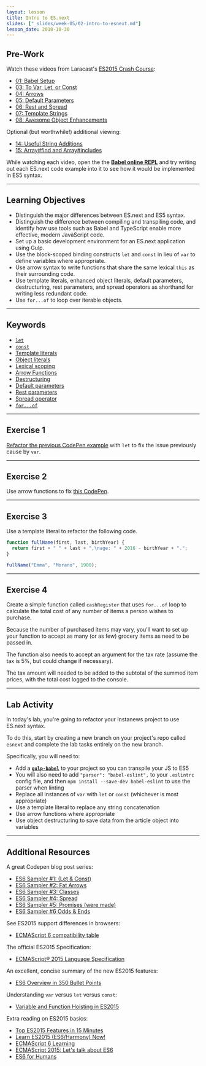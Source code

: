 ```yaml
---
layout: lesson
title: Intro to ES.next
slides: ["_slides/week-05/02-intro-to-esnext.md"]
lesson_date: 2018-10-30
---
```


## Pre-Work

Watch these videos from Laracast's [ES2015 Crash Course](https://laracasts.com/series/es6-cliffsnotes):

- [01: Babel Setup](https://laracasts.com/series/es6-cliffsnotes/episodes/1)
- [03: To Var, Let, or Const](https://laracasts.com/series/es6-cliffsnotes/episodes/3)
- [04: Arrows](https://laracasts.com/series/es6-cliffsnotes/episodes/4)
- [05: Default Parameters](https://laracasts.com/series/es6-cliffsnotes/episodes/5)
- [06: Rest and Spread](https://laracasts.com/series/es6-cliffsnotes/episodes/6)
- [07: Template Strings](https://laracasts.com/series/es6-cliffsnotes/episodes/7)
- [08: Awesome Object Enhancements](https://laracasts.com/series/es6-cliffsnotes/episodes/8)

Optional (but worthwhile!) additional viewing:

- [14: Useful String Additions](https://laracasts.com/series/es6-cliffsnotes/episodes/14)
- [15: Array#find and Array#includes](https://laracasts.com/series/es6-cliffsnotes/episodes/15)

While watching each video, open the the **[Babel online REPL](http://babeljs.io/repl/)** and try writing out each ES.next code example into it to see how it would be implemented in ES5 syntax.

---

## Learning Objectives

- Distinguish the major differences between ES.next and ES5 syntax.
- Distinguish the difference between compiling and transpiling code, and identify how use tools such as Babel and TypeScript enable more effective, modern JavaScript code.
- Set up a basic development environment for an ES.next application using Gulp.
- Use the block-scoped binding constructs `let` and `const` in lieu of `var` to define variables where appropriate.
- Use arrow syntax to write functions that share the same lexical `this` as their surrounding code.
- Use template literals, enhanced object literals, default parameters, destructuring, rest parameters, and spread operators as shorthand for writing less redundant code.
- Use `for...of` to loop over iterable objects.

---

## Keywords

- [`let`](https://developer.mozilla.org/en-US/docs/Web/JavaScript/Reference/Statements/let)
- [`const`](https://developer.mozilla.org/en-US/docs/Web/JavaScript/Reference/Statements/const)
- [Template literals](https://developer.mozilla.org/en-US/docs/Web/JavaScript/Reference/Template_literals)
- [Object literals](https://developer.mozilla.org/en-US/docs/Web/JavaScript/Guide/Grammar_and_types#Object_literals)
- [Lexical scoping](https://developer.mozilla.org/en/docs/Web/JavaScript/Closures)
- [Arrow Functions](https://developer.mozilla.org/en/docs/Web/JavaScript/Reference/Functions/Arrow_functions)
- [Destructuring](https://developer.mozilla.org/en/docs/Web/JavaScript/Reference/Operators/Destructuring_assignment)
- [Default parameters](https://developer.mozilla.org/en-US/docs/Web/JavaScript/Reference/Functions/Default_parameters)
- [Rest parameters](https://developer.mozilla.org/en-US/docs/Web/JavaScript/Reference/Functions/rest_parameters)
- [Spread operator](https://developer.mozilla.org/en/docs/Web/JavaScript/Reference/Operators/Spread_operator)
- [`for...of`](https://developer.mozilla.org/en-US/docs/Web/JavaScript/Reference/Statements/for...of)

---

## Exercise 1

[Refactor the previous CodePen example](http://codepen.io/redacademy/pen/pyZpqV) with `let` to fix the issue previously cause by `var`.

---

## Exercise 2

Use arrow functions to fix [this CodePen](http://codepen.io/redacademy/pen/mPjXVW).

---

## Exercise 3

Use a template literal to refactor the following code.

```js
function fullName(first, last, birthYear) {
  return first + " " + last + ",\nage: " + 2016 - birthYear + ".";
}

fullName("Emma", "Morano", 1900);
```

---

## Exercise 4

Create a simple function called `cashRegister` that uses `for...of` loop to calculate the total cost of any number of items a person wishes to purchase.

Because the number of purchased items may vary, you'll want to set up your function to accept as many (or as few) grocery items as need to be passed in.

The function also needs to accept an argument for the tax rate (assume the tax is 5%, but could change if necessary).

The tax amount will needed to be added to the subtotal of the summed item prices, with the total cost logged to the console.

---

## Lab Activity

In today's lab, you're going to refactor your Instanews project to use ES.next syntax.

To do this, start by creating a new branch on your project's repo called `esnext` and complete the lab tasks entirely on the new branch.

Specifically, you will need to:

- Add a **[`gulp-babel`](https://www.npmjs.com/package/gulp-babel)** to your project so you can transpile your JS to ES5
- You will also need to add `"parser": "babel-eslint",` to your `.eslintrc` config file, and then `npm install --save-dev babel-eslint` to use the parser when linting
- Replace all instances of `var` with `let` or `const` (whichever is most appropriate)
- Use a template literal to replace any string concatenation
- Use arrow functions where appropriate
- Use object destructuring to save data from the article object into variables

---

## Additional Resources

A great Codepen blog post series:

- [ES6 Sampler #1: (Let & Const)](http://codepen.io/k3no/post/es6-sampler-plate)
- [ES6 Sampler #2: Fat Arrows](http://codepen.io/k3no/post/es6-sampler-2-fat-arrows)
- [ES6 Sampler #3: Classes](http://codepen.io/k3no/post/es6-sampler-3-classes-prototypes)
- [ES6 Sampler #4: Spread](http://codepen.io/k3no/post/es6-sampler-4-spread)
- [ES6 Sampler #5: Promises (were made)](http://codepen.io/k3no/post/es6-sampler-5-promises-were-made)
- [ES6 Sampler #6 Odds & Ends](https://codepen.io/k3no/post/es6-sampler-6-odds-ends)

See ES2015 support differences in browsers:

- [ECMAScript 6 compatibility table](http://kangax.github.io/compat-table/es6/)

The official ES2015 Specification:

- [ECMAScript® 2015 Language Specification](http://www.ecma-international.org/ecma-262/6.0/)

An excellent, concise summary of the new ES2015 features:

- [ES6 Overview in 350 Bullet Points](https://github.com/bevacqua/es6)

Understanding `var` versus `let` versus `const`:

- [Variable and Function Hoisting in ES2015](https://bitsofco.de/variable-and-function-hoisting-in-es2015/)

Extra reading on ES2015 basics:

- [Top ES2015 Features in 15 Minutes](https://kadira.io/blog/other/top-es2015-features-in-15-minutes)
- [Learn ES2015 (ES6/Harmony) Now!](http://learnharmony.org/)
- [ECMAScript 6 Learning](https://github.com/ericdouglas/ES6-Learning)
- [ECMAScript 2015: Let's talk about ES6](https://medium.com/ecmascript-2015)
- [ES6 for Humans](https://github.com/metagrover/ES6-for-humans)
